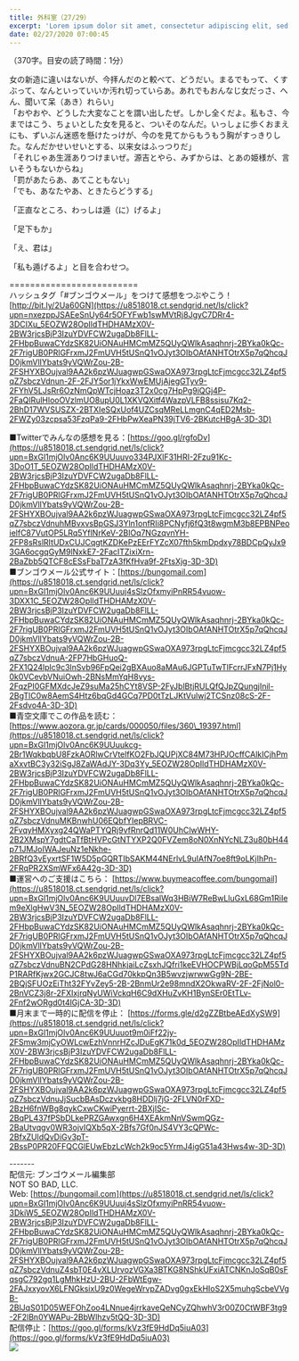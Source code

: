 ```yaml
---
title: 外科室（27/29）
excerpt: 'Lorem ipsum dolor sit amet, consectetur adipiscing elit, sed do eiusmod tempor incididunt ut labore et dolore magna aliqua. Praesent elementum facilisis leo vel fringilla est ullamcorper eget. At imperdiet dui accumsan sit amet nulla facilisi morbi tempus.'
date: 02/27/2020 07:00:45
---
```


（370字。目安の読了時間：1分）  
  
女の新造に違いはないが、今拝んだのと較べて、どうだい。まるでもって、くすぶって、なんといっていいか汚れ切っていらあ。あれでもおんなじ女だっさ、へん、聞いて呆（あき）れらい」  
「おやおや、どうした大変なことを謂い出したぜ。しかし全くだよ。私もさ、今まではこう、ちょいとした女を見ると、ついそのなんだ。いっしょに歩くおまえにも、ずいぶん迷惑を懸けたっけが、今のを見てからもうもう胸がすっきりした。なんだかせいせいとする、以来女はふっつりだ」  
「それじゃあ生涯ありつけまいぜ。源吉とやら、みずからは、とあの姫様が、言いそうもないからね」  
「罰があたらあ、あてこともない」  
「でも、あなたやあ、ときたらどうする」  
  
「正直なところ、わっしは遁（に）げるよ」  
  
「足下もか」  
  
「え、君は」  
  
「私も遁げるよ」と目を合わせつ。  
  
\=========================  
ハッシュタグ「#ブンゴウメール」をつけて感想をつぶやこう！　  
[http://bit.ly/2Ua60GN](https://u8518018.ct.sendgrid.net/ls/click?upn=nxezppJSAEeSnUy64r5OFYFwb1swMVtRj8JgyC7DRr4-3DCIXu_5EOZW28OpIldTHDHAMzX0V-2BW3rjcsBjP3IzuYDVFCW2ugaDb8FlLL-2FHbpBuwaCYdzSK82UiONAuHMCmMZ5QUyQWlkAsaqhnrj-2BYka0kQc-2F7rigUB0PRlGFrxmJ2FmUVH5tUSnQ1vOJyt3OIbOAfANHTOtrX5p7qQhcqJD0jkmVlIYbats9yVQWrZou-2B-2FSHYXBOujval9AA2k6pzWJuagwpGSwaOXA973rpgLtcFjmcgcc32LZ4pf5qZ7sbczVdnun-2F-2FJY5or1jYkxWwEMUjAjegGTyv9-2FYhV5LJsRr6OzNmQpWTcjHoaz3T2x0cg7HpPg9iQGj4P-2FaQlRulHlooOVzlmUO8upU0L1XKVQXitf4WazpVLFB8ssisu7Kq2-2BhD17WVSUSZX-2BTXIeSQxUof4UZCsqMReLLmgnC4qED2Msb-2FWZy03zcpsa53FzqPa9-2FHbPwXeaPN39jTV6-2BKutcHBgA-3D-3D)  
  
■Twitterでみんなの感想を見る：[https://goo.gl/rgfoDv](https://u8518018.ct.sendgrid.net/ls/click?upn=BxGl1mjOlv0Anc6K9UUuuvo334PJXlF31HRI-2Fzu91Kc-3DoO1T_5EOZW28OpIldTHDHAMzX0V-2BW3rjcsBjP3IzuYDVFCW2ugaDb8FlLL-2FHbpBuwaCYdzSK82UiONAuHMCmMZ5QUyQWlkAsaqhnrj-2BYka0kQc-2F7rigUB0PRlGFrxmJ2FmUVH5tUSnQ1vOJyt3OIbOAfANHTOtrX5p7qQhcqJD0jkmVlIYbats9yVQWrZou-2B-2FSHYXBOujval9AA2k6pzWJuagwpGSwaOXA973rpgLtcFjmcgcc32LZ4pf5qZ7sbczVdnuhMBvxvsBpGSJ3Yln1onfRIi8PCNyfj6fQ3t8wgmM3b8EPBNPeoielfC87VutOP5LRq5YflNrKeV-2BlOq7NGzqvnYH-2FP8sRslRItUDxCUJCqgtKZDKePzEErFYZcX07fth5kmDpdxy78BDCpQyJx93GA6ocgqGyM9lNxkE7-2FacITZixiXrn-2BaZbb5QTCF8cESsFbaT7zA3fKfHva9f-2FtsXjg-3D-3D)  
■ブンゴウメール公式サイト：[https://bungomail.com](https://u8518018.ct.sendgrid.net/ls/click?upn=BxGl1mjOlv0Anc6K9UUuuj4sSlzOfxmyiPnRR54vuow-3DXX1C_5EOZW28OpIldTHDHAMzX0V-2BW3rjcsBjP3IzuYDVFCW2ugaDb8FlLL-2FHbpBuwaCYdzSK82UiONAuHMCmMZ5QUyQWlkAsaqhnrj-2BYka0kQc-2F7rigUB0PRlGFrxmJ2FmUVH5tUSnQ1vOJyt3OIbOAfANHTOtrX5p7qQhcqJD0jkmVlIYbats9yVQWrZou-2B-2FSHYXBOujval9AA2k6pzWJuagwpGSwaOXA973rpgLtcFjmcgcc32LZ4pf5qZ7sbczVdnuA-2FP7HbGHuoQ-2FX1Q24lplc9c3lnSvb96FpQei2gBXAuo8aMAu6JGPTuTwTlFcrrJFxN7Pj1Hy0k0VCevbVNuiOwh-2BNsMmYqH8vys-2FqzPI0GFMXdcJeZ9suMa25hCYt8VSP-2FyJblBtjRULQfQJpZQungjInil-2BgTlC0w8AemS4Htz6bqGd4GCq7PD0tTzLJKtVulwj2TCSnz08cS-2F-2Fsdvo4A-3D-3D)  
■青空文庫でこの作品を読む：[https://www.aozora.gr.jp/cards/000050/files/360\_19397.html](https://u8518018.ct.sendgrid.net/ls/click?upn=BxGl1mjOlv0Anc6K9UUuukcg-2Br1WqkbqbU8FzkAORlwCrVtelfKO2FbJQUPjXC84M73HPJOcffCAlkICjhPmaXxvtBC3y32iSgJ8ZaWAdJY-3Dq3Yy_5EOZW28OpIldTHDHAMzX0V-2BW3rjcsBjP3IzuYDVFCW2ugaDb8FlLL-2FHbpBuwaCYdzSK82UiONAuHMCmMZ5QUyQWlkAsaqhnrj-2BYka0kQc-2F7rigUB0PRlGFrxmJ2FmUVH5tUSnQ1vOJyt3OIbOAfANHTOtrX5p7qQhcqJD0jkmVlIYbats9yVQWrZou-2B-2FSHYXBOujval9AA2k6pzWJuagwpGSwaOXA973rpgLtcFjmcgcc32LZ4pf5qZ7sbczVdnuMKBnwhU06EQbfYIepBRVC-2FvqyHMXyxg24QWaPTYQRj9vfRnrQd11W0UhClwWHY-2B2XMspY7gdtCaTfBtHVPcGtNTYXP2Q0FVZem8oN0XnNYcNLZ3u80bH44p71JMJoIWAJeuNz1eNkhe-2BRfQ3vEyxrtSF1W5D5pGQRTIbSAKM44NErlvL9uIAfN7oe8ft9oLKjIhPn-2FRqPR2XSmWFx6A42g-3D-3D)  
■運営へのご支援はこちら： [https://www.buymeacoffee.com/bungomail](https://u8518018.ct.sendgrid.net/ls/click?upn=BxGl1mjOlv0Anc6K9UUuuvDl7EBsalWq3HBiW7ReBwLluGxL68Gm1RiIem9eXlgHwV3N_5EOZW28OpIldTHDHAMzX0V-2BW3rjcsBjP3IzuYDVFCW2ugaDb8FlLL-2FHbpBuwaCYdzSK82UiONAuHMCmMZ5QUyQWlkAsaqhnrj-2BYka0kQc-2F7rigUB0PRlGFrxmJ2FmUVH5tUSnQ1vOJyt3OIbOAfANHTOtrX5p7qQhcqJD0jkmVlIYbats9yVQWrZou-2B-2FSHYXBOujval9AA2k6pzWJuagwpGSwaOXA973rpgLtcFjmcgcc32LZ4pf5qZ7sbczVdnuBN2CPdG28HNhkjaiLcZsxhJQfri1keEVHOCPWBjLqoGpM55TdP1RARfKjwx2GCJC8twJ6aCGd70kkpQn3B5wvzjwrwwGg9N-2BE-2BQjSFUOzEiTht32FYvZey5-2B-2BnmUr2e98mndX2OkwaRV-2F-2FjNol0-2BnVCZ3j8r-2FXIxjrqNyUWiVckqH6C9dXHuZvKH1BynSEr0EtTLv-2Fnf2wORgd0t4lGjCA-3D-3D)  
■月末まで一時的に配信を停止： [https://forms.gle/d2gZZBtbeAEdXySW9](https://u8518018.ct.sendgrid.net/ls/click?upn=BxGl1mjOlv0Anc6K9UUuuot9m0iFf22jy-2FSmw3mjCyOWLcwEzhVnnrHZcJDuEgK71k0d_5EOZW28OpIldTHDHAMzX0V-2BW3rjcsBjP3IzuYDVFCW2ugaDb8FlLL-2FHbpBuwaCYdzSK82UiONAuHMCmMZ5QUyQWlkAsaqhnrj-2BYka0kQc-2F7rigUB0PRlGFrxmJ2FmUVH5tUSnQ1vOJyt3OIbOAfANHTOtrX5p7qQhcqJD0jkmVlIYbats9yVQWrZou-2B-2FSHYXBOujval9AA2k6pzWJuagwpGSwaOXA973rpgLtcFjmcgcc32LZ4pf5qZ7sbczVdnuJjSucbBAsDczvkbg8HDDlj7jG-2FLVN0rFXD-2BzH6fnWBg8qykCxwCKwiPyerrt-2BXjISc-2BqPL437fPSbDLkePRZGAwxgn6H4XEAkmNnVSwmQGz-2BaUtvqgv0WR3ojvIQXb5qX-2Bfs7Gf0nJS4VY3cQPWc-2BfxZUldQvDiGv3pT-2BssP0PR20FFQCGlEUwEbzLcWch2k9oc5YrmJ4igG51a43Hws4w-3D-3D)  
  
\-------  
配信元: ブンゴウメール編集部  
NOT SO BAD, LLC.  
Web: [https://bungomail.com](https://u8518018.ct.sendgrid.net/ls/click?upn=BxGl1mjOlv0Anc6K9UUuuj4sSlzOfxmyiPnRR54vuow-3DkiW5_5EOZW28OpIldTHDHAMzX0V-2BW3rjcsBjP3IzuYDVFCW2ugaDb8FlLL-2FHbpBuwaCYdzSK82UiONAuHMCmMZ5QUyQWlkAsaqhnrj-2BYka0kQc-2F7rigUB0PRlGFrxmJ2FmUVH5tUSnQ1vOJyt3OIbOAfANHTOtrX5p7qQhcqJD0jkmVlIYbats9yVQWrZou-2B-2FSHYXBOujval9AA2k6pzWJuagwpGSwaOXA973rpgLtcFjmcgcc32LZ4pf5qZ7sbczVdnuZ4sbT0E4vXLUrvozVGXa3BTKG8NShkUFxiATCNKnJoSqB0sFqsgC792gq1LgMhkHzU-2BU-2FbWtEgw-2FAJxxyovX6LFNGksixU9z0WegeWrvpZADvg0gxEkHIoS2X5muhgScbeVVgB-2BlJqS01D05WEFOhZoo4LNnue4jrrkaveQeNCyZQhwhV3r00Z0CtWBF3tg9-2F2lBn0YWAPu-2BbWlhzv5tQQ-3D-3D)  
配信停止：[https://goo.gl/forms/kVz3fE9HdDq5iuA03](https://goo.gl/forms/kVz3fE9HdDq5iuA03)  
![](https://u8518018.ct.sendgrid.net/wf/open?upn=ypZaqTjaYrwJSsa-2BLe7H7RcvxSux8rtM6dMtnptkxLQMLiJbmQ03whDMSt9-2BvxM-2BKE6ujadHWCHS-2FYDUUXrKB1ko48yvbyCc0cRihB-2Fp5Bay9wjnwFFFSOMUGZ1XsQFLSw-2BcLxQJ-2FKCEDcoi1anZIoHRqJxthZWVCYw961OgT7xiBEpzMirQ5xR8B8s1bKz-2F0FTeNkWxpU-2BuvjI8-2Bk3ZoSIP8h1S0eyDnSvQx-2BStZZgP80D4XPdD6pV9STkdIl2BEZZIPWIlAzKQNBwWnxmn85H6k5taF3V8LpH9S9NXMnk2YKo01YPYyTpLb65tUjEKLlFSVUmMAtis4zXx8lzd-2FhwjnpHuwK4-2B-2BfzFymRKn9q0Ouw6yA0AcbiOm-2F4Bk8L-2FpPI8a5KhEAALVZBia1gqFySHdPEpIU3kpbNO7mRZRn6u0kIFH5NQpiHH7c99rJXvNZ8TPK2HCUt3Odn2lBjnPg-3D-3D)